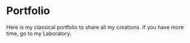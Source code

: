 # Portfolio
Here is my classical portfolio to share all my creations. If you have more time, go to my Laboratory.
